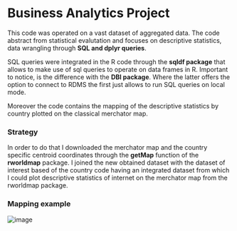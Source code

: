 # Business Analytics Project

This code was operated on a vast dataset of aggregated data. The code abstract from statistical evalutation and focuses on descriptive statistics, data wrangling through **SQL and dplyr queries**.

SQL queries were integrated in the R code through the **sqldf package** that allows to make use of sql queries to operate on data frames in R. Important to notice, is the difference with the **DBI package**. Where the latter offers the option to connect to RDMS the first just allows to run SQL queries on local mode.

Moreover the code contains the mapping of the descriptive statistics by country plotted on the classical merchator map.

### Strategy

In order to do that I downloaded the merchator map and the country specific centroid coordinates through the **getMap** function of the **rworldmap** package. I joined the new obtained dataset with the dataset of interest based of the country code having an integrated dataset from which I could plot descriptive statistics of internet on the merchator map from the rworldmap package.

### Mapping example

![image](https://user-images.githubusercontent.com/42472072/52440030-c4613500-2b25-11e9-8b1e-ba8d95066815.png)
